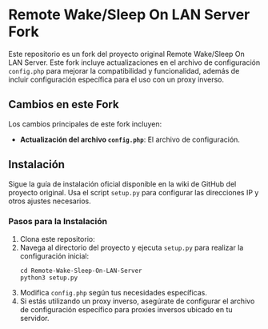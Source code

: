 
# Remote Wake/Sleep On LAN Server Fork

Este repositorio es un fork del proyecto original Remote Wake/Sleep On LAN Server. Este fork incluye actualizaciones en el archivo de configuración `config.php` para mejorar la compatibilidad y funcionalidad, además de incluir configuración específica para el uso con un proxy inverso.

## Cambios en este Fork

Los cambios principales de este fork incluyen:
- **Actualización del archivo `config.php`**: El archivo de configuración.

## Instalación

Sigue la guía de instalación oficial disponible en la wiki de GitHub del proyecto original. Usa el script `setup.py` para configurar las direcciones IP y otros ajustes necesarios.

### Pasos para la Instalación

1. Clona este repositorio:
2. Navega al directorio del proyecto y ejecuta `setup.py` para realizar la configuración inicial:
   ```
   cd Remote-Wake-Sleep-On-LAN-Server
   python3 setup.py
   ```
3. Modifica `config.php` según tus necesidades específicas.
4. Si estás utilizando un proxy inverso, asegúrate de configurar el archivo de configuración específico para proxies inversos ubicado en tu servidor.
